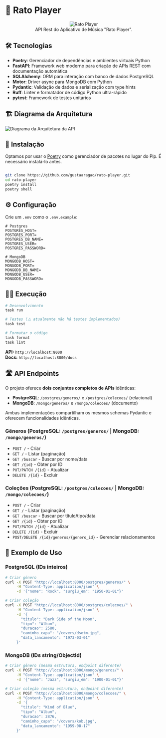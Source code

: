 # 🎵 Rato Player

<div align="center">
  <img src="docs/logo-rato-player.png" alt="Rato Player" title="Rato Player"> <br>
  API Rest do Aplicativo de Música "Rato Player".
</div>


## 🛠 Tecnologias

- **Poetry**: Gerenciador de dependências e ambientes virtuais Python
- **FastAPI**: Framework web moderno para criação de APIs REST com documentação automática
- **SQLAlchemy**: ORM para interação com banco de dados PostgreSQL
- **Motor**: Driver async para MongoDB com Python
- **Pydantic**: Validação de dados e serialização com type hints
- **Ruff**: Linter e formatador de código Python ultra-rápido
- **pytest**: Framework de testes unitários

## 🏗️ Diagrama da Arquitetura

![Diagrama da Arquitetura da API](docs/diagrama-arquitetura.png "Diagrama da Arquitetura da API")

## 🚀 Instalação

Optamos por usar o [Poetry](https://python-poetry.org/) como gerenciador de pacotes no lugar do Pip. É necessário instalá-lo antes.

```bash

git clone https://github.com/gustaaragao/rato-player.git
cd rato-player
poetry install
poetry shell
```

## ⚙️ Configuração

Crie um `.env` como o `.env.example`:

```env
# Postgres
POSTGRES_HOST=
POSTGRES_PORT=
POSTGRES_DB_NAME=
POSTGRES_USER=
POSTGRES_PASSWORD=

# MongoDB
MONGODB_HOST=
MONGODB_PORT=
MONGODB_DB_NAME=
MONGODB_USER=
MONGODB_PASSWORD=
```

## 🏃‍♂️ Execução

```bash
# Desenvolvimento
task run

# Testes (⚠️ atualmente não há testes implementados)
task test

# Formatar o código
task format
task lint
```

**API:** `http://localhost:8000`  
**Docs:** `http://localhost:8000/docs`

## 🛣 API Endpoints

O projeto oferece **dois conjuntos completos de APIs** idênticas:

- **PostgreSQL**: `/postgres/generos/` e `/postgres/colecoes/` (relacional)
- **MongoDB**: `/mongo/generos/` e `/mongo/colecoes/` (documento)

Ambas implementações compartilham os mesmos schemas Pydantic e oferecem funcionalidades idênticas.

### Gêneros (PostgreSQL: `/postgres/generos/` | MongoDB: `/mongo/generos/`)

- `POST /` - Criar
- `GET /` - Listar (paginação)
- `GET /buscar` - Buscar por nome/data
- `GET /{id}` - Obter por ID
- `PUT/PATCH /{id}` - Atualizar
- `DELETE /{id}` - Excluir

### Coleções (PostgreSQL: `/postgres/colecoes/` | MongoDB: `/mongo/colecoes/`)

- `POST /` - Criar
- `GET /` - Listar (paginação)
- `GET /buscar` - Buscar por título/tipo/data
- `GET /{id}` - Obter por ID
- `PUT/PATCH /{id}` - Atualizar
- `DELETE /{id}` - Excluir
- `POST/DELETE /{id}/generos/{genero_id}` - Gerenciar relacionamentos

## 📖 Exemplo de Uso

### PostgreSQL (IDs inteiros)

```bash
# Criar gênero
curl -X POST "http://localhost:8000/postgres/generos/" \
     -H "Content-Type: application/json" \
     -d '{"nome": "Rock", "surgiu_em": "1950-01-01"}'

# Criar coleção
curl -X POST "http://localhost:8000/postgres/colecoes/" \
     -H "Content-Type: application/json" \
     -d '{
       "titulo": "Dark Side of the Moon",
       "tipo": "Album",
       "duracao": 2580,
       "caminho_capa": "/covers/dsotm.jpg",
       "data_lancamento": "1973-03-01"
     }'
```

### MongoDB (IDs string/ObjectId)

```bash
# Criar gênero (mesma estrutura, endpoint diferente)
curl -X POST "http://localhost:8000/mongo/generos/" \
     -H "Content-Type: application/json" \
     -d '{"nome": "Jazz", "surgiu_em": "1900-01-01"}'

# Criar coleção (mesma estrutura, endpoint diferente)
curl -X POST "http://localhost:8000/mongo/colecoes/" \
     -H "Content-Type: application/json" \
     -d '{
       "titulo": "Kind of Blue",
       "tipo": "Album",
       "duracao": 2876,
       "caminho_capa": "/covers/kob.jpg",
       "data_lancamento": "1959-08-17"
     }'
```

